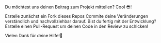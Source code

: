 Du möchtest uns deinen Beitrag zum Projekt mitteilen?
Cool 😎!

Erstelle zunächst ein Fork dieses Repos
Commite deine Veränderungen verständlich und nachvollziehbar darauf.
Bist du fertig mit der Entwicklung? 
Erstelle einen Pull-Request um deinen Code in den Review zu schicken!

Vielen Dank für deine Hilfe!🥳
